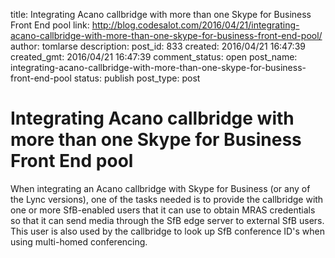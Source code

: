 title: Integrating Acano callbridge with more than one Skype for Business Front End pool
link: http://blog.codesalot.com/2016/04/21/integrating-acano-callbridge-with-more-than-one-skype-for-business-front-end-pool/
author: tomlarse
description: 
post_id: 833
created: 2016/04/21 16:47:39
created_gmt: 2016/04/21 16:47:39
comment_status: open
post_name: integrating-acano-callbridge-with-more-than-one-skype-for-business-front-end-pool
status: publish
post_type: post

# Integrating Acano callbridge with more than one Skype for Business Front End pool

When integrating an Acano callbridge with Skype for Business (or any of the Lync versions), one of the tasks needed is to provide the callbridge with one or more SfB-enabled users that it can use to obtain MRAS credentials so that it can send media through the SfB edge server to external SfB users. This user is also used by the callbridge to look up SfB conference ID's when using multi-homed conferencing.